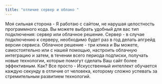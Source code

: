 ```yaml
---
title: "отличие сервер и облако "
---
```


Моя сильная сторона - Я работаю с сайтом, не нарушая целостность программного кода. 
Вы можете выбрать удобный для вас тип подключения: сервер или облачное решение.
Сервер -  в случае подключению к серверу, необходимо будет раз в год делать апгрейд версии сервиса.
Облачное решение - три клика и Вы можете, самостоятельно или с нашей помощью, настроить облачную интеграцию и затем, в течении всего периода подписки, получать новые технологии, которые помогут сделать Ваш сайт более эффективным. 
Как? Все просто - Искусственный интеллект обучается каждую секунду в отличие от человека, которому сложно успевать за стремительным развитием технологий.

